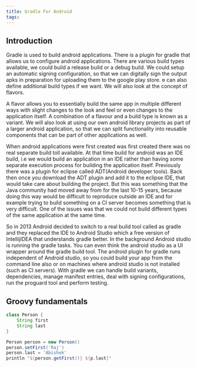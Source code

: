 ```yaml
---
title: Gradle For Android
tags:
---
```

## Introduction
Gradle is used to build android applications. There is a plugin for gradle that allows us to configure android applications. There are various build types available, we could build a release build or a debug build. We could setup an automatic signing configuration, so that we can digitally sign the output apks in preparation for uploading them to the google play store. e can also define additional build types if we want. We will also look at the concept of flavors.

A flavor allows you to essentially build the same app in multiple different ways with slight changes to the look and feel or even changes to the application itself. A combination of a flavour and a build type is known as a variant. We will also look at using our own android library projects as part of a larger android application, so that we can split functionality into reusable components that can be part of other applications as well.

<!-- more -->

When android applications were first created was first created there was no real separate build toll available. At that time build for android was an IDE build, i.e we would build an application in an IDE rather than having some separate execution process for building the application itself. Previously there was a plugin for eclipse called ADT(Android developer tools). Back then once you download the ADT plugin and add it to the eclipse IDE, that would take care about building the project. But this was something that the Java community had moved away from for the last 10-15 years, because doing this way would be difficult to reproduce outside an IDE and for example trying to build something on a CI server becomes something that is very difficult. One of the issues was that we could not build different types of the same application at the same time.

So in 2013 Android decided to switch to a real build tool called as gradle and they replaced the IDE to Android Studio which a free version of IntellijIDEA that understands gradle better. In the background Android studio is running the gradle tasks. You can even think the android studio as a UI wrapper around the gradle build tool. The android plugin for gradle runs independent of Android studio, so you could build your app from the command line also or on machines where android studio is not installed (such as CI servers). With gradle we can handle build variants, dependencies, manage manifest entries, deal with signing configurations, run the proguard tool and perform testing.

## Groovy fundamentals
```groovy
class Person {
	String first
	String last
}

Person person = new Person()
person.setFirst('Raj')
person.last = 'Abishek'
println "${person.getFirst()} ${p.last}"
```
